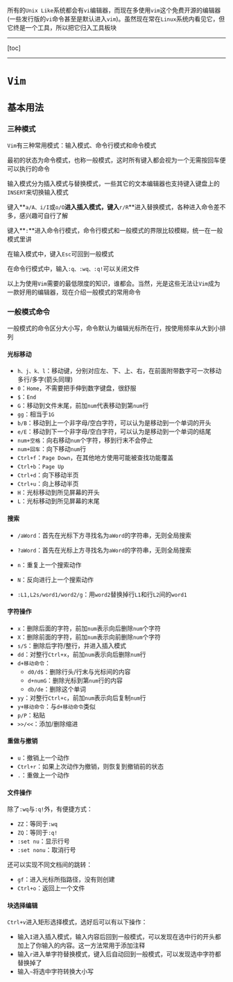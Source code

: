 所有的`Unix Like`系统都会有`vi`编辑器，而现在多使用`vim`这个免费开源的编辑器(一些发行版的`vi`命令甚至是默认进入`vim`)。虽然现在常在`Linux`系统内看见它，但它终是一个工具，所以把它归入工具板块

---

[toc]

---

# `Vim`

## 基本用法

### 三种模式

`Vim`有三种常用模式：输入模式、命令行模式和命令模式

最初的状态为命令模式，也称一般模式，这时所有键入都会视为一个无需按回车便可以执行的命令

输入模式分为插入模式与替换模式，一些其它的文本编辑器也支持键入键盘上的`INSERT`来切换输入模式

键入**`a/A、i/I`或`o/O`**进入插入模式，键入**`r/R`**进入替换模式，各种进入命令差不多，感兴趣可自行了解

键入**`:`**进入命令行模式，命令行模式和一般模式的界限比较模糊，统一在一般模式里讲

在输入模式中，键入`Esc`可回到一般模式

在命令行模式中，输入`:q、:wq、:q!`可以关闭文件

以上为使用`Vim`需要的最低限度的知识，谁都会。当然，光是这些无法让`Vim`成为一款好用的编辑器，现在介绍一般模式的常用命令

### 一般模式命令

一般模式的命令区分大小写，命令默认为编辑光标所在行，按使用频率从大到小排列

#### 光标移动

- `h、j、k、l`：移动键，分别对应左、下、上、右，在前面附带数字可一次移动多行/多字(箭头同理)
- `0`：`Home`，不需要把手伸到数字键盘，很舒服
- `$`：`End`
- `G`：移动到文件末尾，前加`num`代表移动到第`num`行
- `gg`：相当于`1G`
- `b/B`：移动到上一个非字母/空白字符，可以认为是移动到一个单词的开头
- `e/E`：移动到下一个非字母/空白字符，可以认为是移动到一个单词的结尾
- `num+空格`：向右移动`num`个字符，移到行末不会停止
- `num+回车`：向下移动`num`行
- `Ctrl+f`：`Page Down`，在其他地方使用可能被查找功能覆盖
- `Ctrl+b`：`Page Up`
- `Ctrl+d`：向下移动半页
- `Ctrl+u`：向上移动半页
- `H`：光标移动到所见屏幕的开头
- `L`：光标移动到所见屏幕的末尾

#### 搜索

- `/aWord`：首先在光标下方寻找名为`aWord`的字符串，无则全局搜索

- `?aWord`：首先在光标上方寻找名为`aWord`的字符串，无则全局搜索

- `n`：重复上一个搜索动作

- `N`：反向进行上一个搜索动作

- `:L1,L2s/word1/word2/g`：用`word2`替换掉行`L1`和行`L2`间的`word1`

#### 字符操作

- `x`：删除后面的字符，前加`num`表示向后删除`num`个字符
- `X`：删除前面的字符，前加`num`表示向前删除`num`个字符
- `s/S`：删除后字符/整行，并进入插入模式
- `dd`：对整行`Ctrl+x`，前加`num`表示向后删除`num`行
- `d+移动命令`：
  - `d0/d$`：删除行头/行末与光标间的内容
  - `d+numG`：删除光标到第`num`行的内容
  - `db/de`：删除这个单词
- `yy`：对整行`Ctrl+c`，前加`num`表示向后复制`num`行
- `y+移动命令`：与`d+移动命令`类似
- `p/P`：粘贴
- `>>/<<`：添加/删除缩进

#### 重做与撤销

- `u`：撤销上一个动作
- `Ctrl+r`：如果上次动作为撤销，则恢复到撤销前的状态
- `.`：重做上一个动作

#### 文件操作

除了`:wq`与`:q!`外，有便捷方式：

- `ZZ`：等同于`:wq`
- `ZQ`：等同于`:q!`
- `:set nu`：显示行号
- `:set nonu`：取消行号

还可以实现不同文档间的跳转：

- `gf`：进入光标所指路径，没有则创建
- `Ctrl+o`：返回上一个文件

#### 块选择编辑

`Ctrl+v`进入矩形选择模式，选好后可以有以下操作：

- 输入`I`进入插入模式，输入内容后回到一般模式，可以发现在选中行的开头都加上了你输入的内容。这一方法常用于添加注释
- 输入`r`进入单字符替换模式，键入后自动回到一般模式，可以发现选中字符都替换掉了
- 输入`~`将选中字符转换大小写